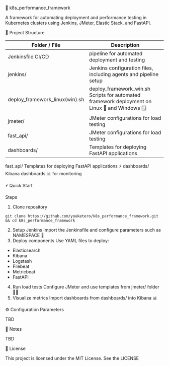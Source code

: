 🚀 k8s_performance_framework

A framework for automating deployment and performance testing in Kubernetes clusters using Jenkins, JMeter, Elastic Stack, and FastAPI.

📂 Project Structure

| Folder / File |   Description |
| ------------- |-------------|
| Jenkinsfile CI/CD | pipeline for automated deployment and testing |
| jenkins/      | Jenkins configuration files, including agents and pipeline setup      |
| deploy_framework_linux(win).sh | deploy_framework_win.sh	Scripts for automated framework deployment on Linux 🐧 and Windows 🪟|
| jmeter/ | JMeter configurations for load testing       |
| fast_api/ | JMeter configurations for load testing     |
| dashboards/ | Templates for deploying FastAPI applications |


fast_api/	Templates for deploying FastAPI applications ⚡
dashboards/	Kibana dashboards 📊 for monitoring

⚡ Quick Start

Steps
1. Clone repository	
```
git clone https://github.com/youketero/k8s_performance_framework.git && cd k8s_performance_framework
```
2. Setup Jenkins	Import the Jenkinsfile and configure parameters such as NAMESPACE 👷
3. Deploy components	Use YAML files to deploy:
- Elasticsearch 
- Kibana 
- Logstash 
- Filebeat 
- Metricbeat 
- FastAPI 
4. Run load tests	Configure JMeter and use templates from jmeter/ folder 🏋️‍♂️
5. Visualize metrics	Import dashboards from dashboards/ into Kibana 📊

⚙️ Configuration Parameters

TBD

📝 Notes

TBD

📄 License

This project is licensed under the MIT License. See the LICENSE